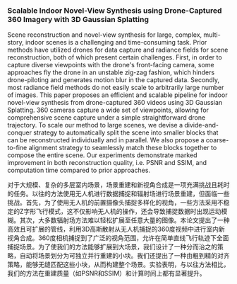 ### Scalable Indoor Novel-View Synthesis using Drone-Captured 360 Imagery with 3D Gaussian Splatting

Scene reconstruction and novel-view synthesis for large, complex, multi-story, indoor scenes is a challenging and time-consuming task. Prior methods have utilized drones for data capture and radiance fields for scene reconstruction, both of which present certain challenges. First, in order to capture diverse viewpoints with the drone's front-facing camera, some approaches fly the drone in an unstable zig-zag fashion, which hinders drone-piloting and generates motion blur in the captured data. Secondly, most radiance field methods do not easily scale to arbitrarily large number of images. This paper proposes an efficient and scalable pipeline for indoor novel-view synthesis from drone-captured 360 videos using 3D Gaussian Splatting. 360 cameras capture a wide set of viewpoints, allowing for comprehensive scene capture under a simple straightforward drone trajectory. To scale our method to large scenes, we devise a divide-and-conquer strategy to automatically split the scene into smaller blocks that can be reconstructed individually and in parallel. We also propose a coarse-to-fine alignment strategy to seamlessly match these blocks together to compose the entire scene. Our experiments demonstrate marked improvement in both reconstruction quality, i.e. PSNR and SSIM, and computation time compared to prior approaches.

对于大规模、复杂的多层室内场景，场景重建和新视角合成是一项充满挑战且耗时的任务。以往的方法使用无人机进行数据捕捉和辐射场进行场景重建，但面临一些挑战。首先，为了使用无人机的前置摄像头捕捉多样化的视角，一些方法采用不稳定的Z字形飞行模式，这不仅影响无人机的操作，还会导致捕捉数据时出现运动模糊。其次，大多数辐射场方法难以轻松扩展至任意大量的图像。本论文提出了一种高效且可扩展的管线，利用3D高斯散射从无人机捕捉的360度视频中进行室内新视角合成。360度相机捕捉到了广泛的视角范围，允许在简单直线飞行轨迹下全面捕捉场景。为了使我们的方法能够扩展到大场景，我们设计了一种分而治之的策略，自动将场景划分为可独立并行重建的小块。我们还提出了一种由粗到精的对齐策略，能够无缝匹配这些小块，从而构建整个场景。实验表明，与以往方法相比，我们的方法在重建质量（如PSNR和SSIM）和计算时间上都有显著提升。
